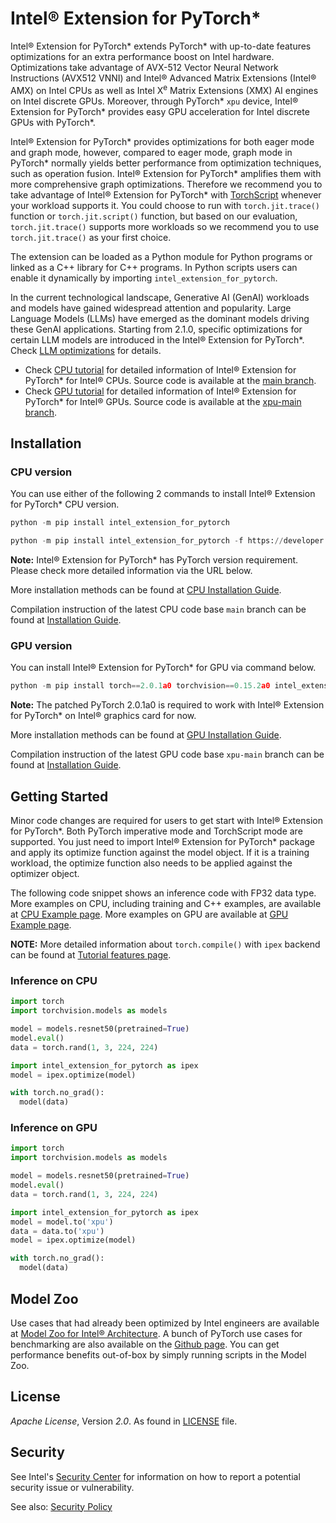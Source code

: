 # Intel® Extension for PyTorch\*

Intel® Extension for PyTorch\* extends PyTorch\* with up-to-date features optimizations for an extra performance boost on Intel hardware. Optimizations take advantage of AVX-512 Vector Neural Network Instructions (AVX512 VNNI) and Intel® Advanced Matrix Extensions (Intel® AMX) on Intel CPUs as well as Intel X<sup>e</sup> Matrix Extensions (XMX) AI engines on Intel discrete GPUs. Moreover, through PyTorch\* `xpu` device, Intel® Extension for PyTorch\* provides easy GPU acceleration for Intel discrete GPUs with PyTorch\*.

Intel® Extension for PyTorch\* provides optimizations for both eager mode and graph mode, however, compared to eager mode, graph mode in PyTorch\* normally yields better performance from optimization techniques, such as operation fusion. Intel® Extension for PyTorch\* amplifies them with more comprehensive graph optimizations. Therefore we recommend you to take advantage of Intel® Extension for PyTorch\* with [TorchScript](https://pytorch.org/docs/stable/jit.html) whenever your workload supports it. You could choose to run with `torch.jit.trace()` function or `torch.jit.script()` function, but based on our evaluation, `torch.jit.trace()` supports more workloads so we recommend you to use `torch.jit.trace()` as your first choice.

The extension can be loaded as a Python module for Python programs or linked as a C++ library for C++ programs. In Python scripts users can enable it dynamically by importing `intel_extension_for_pytorch`.

In the current technological landscape, Generative AI (GenAI) workloads and models have gained widespread attention and popularity. Large Language Models (LLMs) have emerged as the dominant models driving these GenAI applications. Starting from 2.1.0, specific optimizations for certain LLM models are introduced in the Intel® Extension for PyTorch\*. Check [LLM optimizations](https://intel.github.io/intel-extension-for-pytorch/cpu/latest/tutorials/llm.html) for details.

* Check [CPU tutorial](https://intel.github.io/intel-extension-for-pytorch/cpu/latest/) for detailed information of Intel® Extension for PyTorch\* for Intel® CPUs. Source code is available at the [main branch](https://github.com/intel/intel-extension-for-pytorch/tree/main).
* Check [GPU tutorial](https://intel.github.io/intel-extension-for-pytorch/xpu/latest/) for detailed information of Intel® Extension for PyTorch\* for Intel® GPUs. Source code is available at the [xpu-main branch](https://github.com/intel/intel-extension-for-pytorch/tree/xpu-main).

## Installation

### CPU version

You can use either of the following 2 commands to install Intel® Extension for PyTorch\* CPU version.

```python
python -m pip install intel_extension_for_pytorch
```

```python
python -m pip install intel_extension_for_pytorch -f https://developer.intel.com/ipex-whl-stable-cpu
```

**Note:** Intel® Extension for PyTorch\* has PyTorch version requirement. Please check more detailed information via the URL below.

More installation methods can be found at [CPU Installation Guide](https://intel.github.io/intel-extension-for-pytorch/cpu/latest/tutorials/installation.html).

Compilation instruction of the latest CPU code base `main` branch can be found at [Installation Guide](https://github.com/intel/intel-extension-for-pytorch/blob/main/docs/tutorials/installation.md#install-via-compiling-from-source).

### GPU version

You can install Intel® Extension for PyTorch\* for GPU via command below.

```python
python -m pip install torch==2.0.1a0 torchvision==0.15.2a0 intel_extension_for_pytorch==2.0.110+xpu -f https://developer.intel.com/ipex-whl-stable-xpu
```

**Note:** The patched PyTorch 2.0.1a0 is required to work with Intel® Extension for PyTorch\* on Intel® graphics card for now.

More installation methods can be found at [GPU Installation Guide](https://intel.github.io/intel-extension-for-pytorch/xpu/latest/tutorials/installation.html).

Compilation instruction of the latest GPU code base `xpu-main` branch can be found at [Installation Guide](https://github.com/intel/intel-extension-for-pytorch/blob/xpu-main/docs/tutorials/installation.md#install-via-compiling-from-source).

## Getting Started

Minor code changes are required for users to get start with Intel® Extension for PyTorch\*. Both PyTorch imperative mode and TorchScript mode are supported. You just need to import Intel® Extension for PyTorch\* package and apply its optimize function against the model object. If it is a training workload, the optimize function also needs to be applied against the optimizer object.

The following code snippet shows an inference code with FP32 data type. More examples on CPU, including training and C++ examples, are available at [CPU Example page](https://intel.github.io/intel-extension-for-pytorch/cpu/latest/tutorials/examples.html). More examples on GPU are available at [GPU Example page](https://intel.github.io/intel-extension-for-pytorch/xpu/latest/tutorials/examples.html).

**NOTE:** More detailed information about `torch.compile()` with `ipex` backend can be found at [Tutorial features page](https://intel.github.io/intel-extension-for-pytorch/cpu/latest/tutorials/features.html#torch-compile-experimental-new-feature-from-2-0-0).

### Inference on CPU

```python
import torch
import torchvision.models as models

model = models.resnet50(pretrained=True)
model.eval()
data = torch.rand(1, 3, 224, 224)

import intel_extension_for_pytorch as ipex
model = ipex.optimize(model)

with torch.no_grad():
  model(data)
```

### Inference on GPU

```python
import torch
import torchvision.models as models

model = models.resnet50(pretrained=True)
model.eval()
data = torch.rand(1, 3, 224, 224)

import intel_extension_for_pytorch as ipex
model = model.to('xpu')
data = data.to('xpu')
model = ipex.optimize(model)

with torch.no_grad():
  model(data)
```

## Model Zoo

Use cases that had already been optimized by Intel engineers are available at [Model Zoo for Intel® Architecture](https://github.com/IntelAI/models/tree/pytorch-r2.1-models). A bunch of PyTorch use cases for benchmarking are also available on the [Github page](https://github.com/IntelAI/models/tree/pytorch-r2.1-models/benchmarks#pytorch-use-cases). You can get performance benefits out-of-box by simply running scripts in the Model Zoo.

## License

_Apache License_, Version _2.0_. As found in [LICENSE](https://github.com/intel/intel-extension-for-pytorch/blob/main/LICENSE) file.

## Security

See Intel's [Security Center](https://www.intel.com/content/www/us/en/security-center/default.html)
for information on how to report a potential security issue or vulnerability.

See also: [Security Policy](SECURITY.md)

